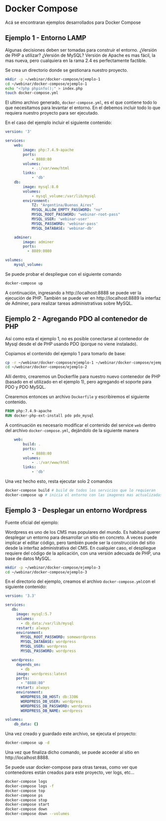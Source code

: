 # Docker Compose

Acá se encontraran ejemplos desarrollados para Docker Compose

## Ejemplo 1 - Entorno LAMP

Algunas decisiones deben ser tomadas para construir el entorno. ¿Versión de PHP a utilizar? ¿Versión de MySQL? Versión de Apache es mas fácil, la mas nueva, pero cualquiera en la rama 2.4 es perfectamente factible.

Se crea un directorio donde se gestionara nuestro proyecto.

```bash
mkdir -p ~/webinar/docker-compose/ejemplo-1
cd ~/webinar/docker-compose/ejemplo-1
echo "<?php phpinfo();" > index.php
touch docker-compose.yml
```

El ultimo archivo generado, `docker-compose.yml`, es el que contiene todo lo que necesitamos para levantar el entorno. En el debemos incluir todo lo que requiera nuestro proyecto para ser ejecutado.

En el caso del ejemplo incluir el siguiente contenido:

```yaml
version: '3'

services:
    web:
        image: php:7.4.9-apache
        ports:
            - 8888:80
        volumes:
            - .:/var/www/html
        links:
            - 'db'
    db:
        image: mysql:8.0
        volumes:
            - mysql_volume:/var/lib/mysql
        environment:
            TZ: "Argentina/Buenos_Aires"
            MYSQL_ALLOW_EMPTY_PASSWORD: "no"
            MYSQL_ROOT_PASSWORD: "webinar-root-pass"
            MYSQL_USER: 'webinar-user'
            MYSQL_PASSWORD: 'webinar-pass'
            MYSQL_DATABASE: 'webinar-db'

    adminer:
        image: adminer
        ports:
          - 8889:8080

volumes:
    mysql_volume:
```

Se puede probar el despliegue con el siguiente comando

```bash
docker-compose up
```

A continuación, ingresando a http://localhost:8888 se puede ver la ejecución de PHP. También se puede ver en http://localhost:8889 la interfaz de Adminer, para realizar tareas administrativas sobre MySQL.

## Ejemplo 2 - Agregando PDO al contenedor de PHP

Así como esta el ejemplo 1, no es posible conectarse al contenedor de Mysql desde el de PHP usando PDO (porque no viene instalado).

Copiamos el contenido del ejemplo 1 para tomarlo de base:

```bash
cp -r ~/webinar/docker-compose/ejemplo-1 ~/webinar/docker-compose/ejemplo-2
cd ~/webinar/docker-compose/ejemplo-2
```

Allí dentro, crearemos un Dockerfile para nuestro nuevo contenedor de PHP (basado en el utilizado en el ejemplo 1), pero agregando el soporte para PDO y PDO MySQL.

Crearemos entonces un archivo `Dockerfile` y escribiremos el siguiente contenido.

```dockerfile
FROM php:7.4.9-apache
RUN docker-php-ext-install pdo pdo_mysql
```

A continuación es necesario modificar el contenido del service `web`  dentro del archivo `docker-compose.yml`, dejándolo de la siguiente manera

```yaml
    web:
        build: .
        ports:
            - 8888:80
        volumes:
            - .:/var/www/html
        links:
            - 'db'
```

Una vez hecho esto, resta ejecutar solo 2 comandos

```bash
docker-compose build # build de todos los servicios que lo requieran
docker-compose up # inicia el entorno con las imagenes mas actualizadas disponibles
```

## Ejemplo 3 - Desplegar un entorno Wordpress

Fuente oficial del ejemplo:

Wordpress es uno de los CMS mas populares del mundo. Es habitual querer desplegar un entorno para desarrollar un sitio en concreto. A veces puede implicar el editar código, pero también puede ser la construcción del sitio desde la interfaz administrativa del CMS. En cualquier caso, el despliegue requiere del código de la aplicación, con una versión adecuada de PHP, una base de datos MySQL.

```bash
mkdir -p ~/webinar/docker-compose/ejemplo-3
cd ~/webinar/docker-compose/ejemplo-3
```

En el directorio del ejemplo, creamos el archivo `docker-compose.yml`con el siguiente contenido:

```yaml
version: '3.3'

services:
   db:
     image: mysql:5.7
     volumes:
       - db_data:/var/lib/mysql
     restart: always
     environment:
       MYSQL_ROOT_PASSWORD: somewordpress
       MYSQL_DATABASE: wordpress
       MYSQL_USER: wordpress
       MYSQL_PASSWORD: wordpress

   wordpress:
     depends_on:
       - db
     image: wordpress:latest
     ports:
       - "8888:80"
     restart: always
     environment:
       WORDPRESS_DB_HOST: db:3306
       WORDPRESS_DB_USER: wordpress
       WORDPRESS_DB_PASSWORD: wordpress
       WORDPRESS_DB_NAME: wordpress

volumes:
    db_data: {}
```

Una vez creado y guardado este archivo, se ejecuta el proyecto:

```bash
docker-compose up -d
```

Una vez que finaliza dicho comando, se puede acceder al sitio en http://localhost:8888.

Se puede usar docker-compose para otras tareas, como ver que contenedores están creados para este proyecto, ver logs, etc...

```bash
docker-compose logs
docker-compose logs -f
docker-compose top
docker-compose ps
docker-compose stop
docker-compose start
docker-compose down
docker-compose down --volumes
```
